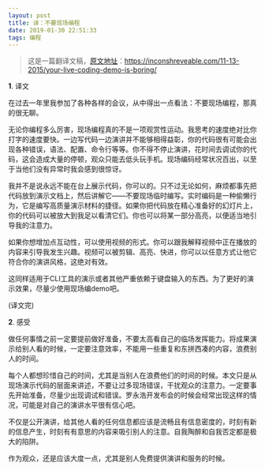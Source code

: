 ```yaml
---
layout: post
title: 译：不要现场编程
date: 2019-01-30 22:51:33
tags: 编程
---
```


> 这是一篇翻译文稿，[原文地址](https://inconshreveable.com/11-13-2015/your-live-coding-demo-is-boring/)：https://inconshreveable.com/11-13-2015/your-live-coding-demo-is-boring/

**1**. 译文

在过去一年里我参加了各种各样的会议，从中得出一点看法：不要现场编程，那真的很无聊。

无论你编程多么厉害，现场编程真的不是一项观赏性运动。我思考的速度绝对比你打字的速度要快。一边写代码一边演讲并不能够相得益彰，你的代码很有可能会出现各种错误，语法、配置、命令行等等。你不得不停止演讲，花时间去调试你的代码，这会造成大量的停顿，观众只能去低头玩手机。现场编码经常状况百出，以至于当他们没有异常时我会感到很惊讶。

我并不是说永远不能在台上展示代码，你可以的。只不过无论如何，麻烦都事先把代码放到演示文档上，然后讲解它——不要现场临时编写。实时编码是一种偷懒行为，它是编写高质量演示材料的捷径。如果你把代码放在精心准备好的幻灯片上，你的代码可以被放大到我足以看清它们。你也可以将某一部分高亮，以便适当地引导我的注意力。

如果你想增加点互动性，可以使用视频的形式。你可以跟我解释视频中正在播放的内容来引导我发生兴趣。视频可以被剪辑、高亮、快进，你可以以任意方式让他它符合你的演讲风格，这绝对有效。

这同样适用于CLI工具的演示或者其他严重依赖于键盘输入的东西。为了更好的演示效果，尽量少使用现场编demo吧。

(译文完)

**2**. 感受

做任何事情之前一定要提前做好准备，不要太高看自己的临场发挥能力。将成果演示给别人看的时候，一定要注意效率，不能用一些重复和东拼西凑的内容，浪费别人的时间。

每个人都想珍惜自己的时间，尤其是当别人在浪费他们的时间的时候。本文只是从现场演示代码的层面来讲述，不要让过多现场错误，干扰观众的注意力。一定要事先开始准备，尽量少出现调试和错误。罗永浩开发布会的时候会经常出现这样的情况，可能是对自己的演讲水平很有信心吧。

不仅是公开演讲，给其他人看的任何信息都应该是流畅且有信息密度的，时刻有新的信息产生，时刻有有意思的内容来吸引别人的注意。自我陶醉和自我否定都是极大的陷阱。

作为观众，还是应该大度一点，尤其是别人免费提供演讲和服务的时候。